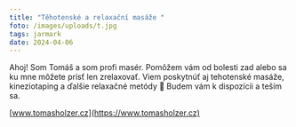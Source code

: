 ```yaml
---
title: "Těhotenské a relaxační masáže "
foto: /images/uploads/t.jpg
tags: jarmark
date: 2024-04-06
---
```

Ahoj! Som Tomáš a som profi masér. Pomôžem vám od bolesti zad alebo sa ku mne môžete prísť len zrelaxovať. Viem poskytnúť aj tehotenské masáže, kineziotaping a ďalšie relaxačné metódy 🙌 Budem vám k dispozícii a teším sa.

[www.tomasholzer.cz](https://www.tomasholzer.cz)
